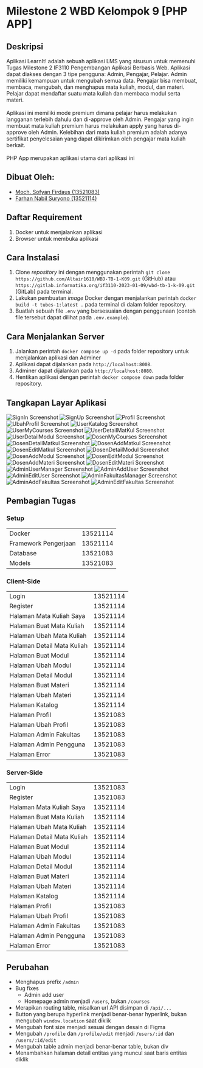 # Milestone 2 WBD Kelompok 9 [PHP APP]

## Deskripsi
Aplikasi LearnIt! adalah sebuah aplikasi LMS yang sisusun untuk memenuhi Tugas Milestone 2 IF3110 Pengembangan Aplikasi Berbasis Web. Aplikasi dapat diakses dengan 3 tipe pengguna: Admin, Pengajar, Pelajar. Admin memiliki kemampuan untuk mengubah semua data. Pengajar bisa membuat, membaca, mengubah, dan menghapus mata kuliah, modul, dan materi. Pelajar dapat mendaftar suatu mata kuliah dan membaca modul serta materi. <br><br>
Aplikasi ini memiliki mode premium dimana pelajar harus melakukan langganan terlebih dahulu dan di-approve oleh Admin. Pengajar yang ingin membuat mata kuliah premium harus melakukan apply yang harus di-approve oleh Admin. Kelebihan dari mata kuliah premium adalah adanya sertifikat penyelesaian yang dapat dikirimkan oleh pengajar mata kuliah berkait. <br><br>
PHP App merupakan aplikasi utama dari aplikasi ini

## Dibuat Oleh:
- [Moch. Sofyan Firdaus (13521083)](https://github.com/msfir)
- [Farhan Nabil Suryono (13521114)](https://github.com/Altair1618)

## Daftar Requirement
1. Docker untuk menjalankan aplikasi
2. Browser untuk membuka aplikasi

## Cara Instalasi
1. Clone _repository_ ini dengan menggunakan perintah `git clone https://github.com/Altair1618/WBD-TB-1-K09.git` (GitHub) atau `https://gitlab.informatika.org/if3110-2023-01-09/wbd-tb-1-k-09.git` (GitLab) pada terminal.
2. Lakukan pembuatan _image_ Docker dengan menjalankan perintah `docker build -t tubes-1:latest .` pada terminal di dalam folder repository.
3. Buatlah sebuah file `.env` yang bersesuaian dengan penggunaan (contoh file tersebut dapat dilihat pada `.env.example`).

## Cara Menjalankan Server
1. Jalankan perintah `docker compose up -d` pada folder repository untuk menjalankan aplikasi dan Adminer
2. Aplikasi dapat dijalankan pada `http://localhost:8008`.
3. Adminer dapat dijalankan pada `http://localhost:8080`.
4. Hentikan aplikasi dengan perintah `docker compose down` pada folder repository.

## Tangkapan Layar Aplikasi
![SignIn Screenshot](screenshots/SignIn.png)
![SignUp Screenshot](screenshots/SignUp.png)
![Profil Screenshot](screenshots/UserProfil.png)
![UbahProfil Screenshot](screenshots/UserUbahProfil.png)
![UserKatalog Screenshot](screenshots/UserKatalog.png)
![UserMyCourses Screenshot](screenshots/UserMyCourses.png)
![UserDetailMatKul Screenshot](screenshots/UserDetailMatKul.png)
![UserDetailModul Screenshot](screenshots/UserDetailModul.png)
![DosenMyCourses Screenshot](screenshots/DosenMyCourses.png)
![DosenDetailMatkul Screenshot](screenshots/DosenDetailMatkul.png)
![DosenAddMatkul Screenshot](screenshots/DosenAddMatkul.png)
![DosenEditMatkul Screenshot](screenshots/DosenEditMatkul.png)
![DosenDetailModul Screenshot](screenshots/DosenDetailModul.png)
![DosenAddModul Screenshot](screenshots/DosenAddModul.png)
![DosenEditModul Screenshot](screenshots/DosenEditModul.png)
![DosenAddMateri Screenshot](screenshots/DosenAddMateri.png)
![DosenEditMateri Screenshot](screenshots/DosenEditMateri.png)
![AdminUserManager Screenshot](screenshots/AdminUserManager.png)
![AdminAddUser Screenshot](screenshots/AdminAddUser.png)
![AdminEditUser Screenshot](screenshots/AdminEditUser.png)
![AdminFakultasManager Screenshot](screenshots/AdminFakultasManager.png)
![AdminAddFakultas Screenshot](screenshots/AdminAddFakultas.png)
![AdminEditFakultas Screenshot](screenshots/AdminEditFakultas.png)

## Pembagian Tugas
### Setup
<table>
  <tbody>
    <tr>
      <td>Docker</td>
      <td>13521114</td>
    </tr>
    <tr>
      <td>Framework Pengerjaan</td>
      <td>13521114</td>
    </tr>
    <tr>
      <td>Database</td>
      <td>13521083</td>
    </tr>
    <tr>
      <td>Models</td>
      <td>13521083</td>
    </tr>
  </tbody>
</table>

### Client-Side
<table>
  <tbody>
    <tr>
      <td>Login</td>
      <td>13521114</td>
    </tr>
    <tr>
      <td>Register</td>
      <td>13521114</td>
    </tr>
    <tr>
      <td>Halaman Mata Kuliah Saya</td>
      <td>13521114</td>
    </tr>
    <tr>
      <td>Halaman Buat Mata Kuliah</td>
      <td>13521114</td>
    </tr>
    <tr>
      <td>Halaman Ubah Mata Kuliah</td>
      <td>13521114</td>
    </tr>
    <tr>
      <td>Halaman Detail Mata Kuliah</td>
      <td>13521114</td>
    </tr>
    <tr>
      <td>Halaman Buat Modul</td>
      <td>13521114</td>
    </tr>
    <tr>
      <td>Halaman Ubah Modul</td>
      <td>13521114</td>
    </tr>
    <tr>
      <td>Halaman Detail Modul</td>
      <td>13521114</td>
    </tr>
    <tr>
      <td>Halaman Buat Materi</td>
      <td>13521114</td>
    </tr>
    <tr>
      <td>Halaman Ubah Materi</td>
      <td>13521114</td>
    </tr>
    <tr>
      <td>Halaman Katalog</td>
      <td>13521114</td>
    </tr>
    <tr>
      <td>Halaman Profil</td>
      <td>13521083</td>
    </tr>
    <tr>
      <td>Halaman Ubah Profil</td>
      <td>13521083</td>
    </tr>
    <tr>
      <td>Halaman Admin Fakultas</td>
      <td>13521083</td>
    </tr>
    <tr>
      <td>Halaman Admin Pengguna</td>
      <td>13521083</td>
    </tr>
    <tr>
      <td>Halaman Error</td>
      <td>13521083</td>
    </tr>
  </tbody>
</table>

### Server-Side
<table>
  <tbody>
    <tr>
      <td>Login</td>
      <td>13521083</td>
    </tr>
    <tr>
      <td>Register</td>
      <td>13521083</td>
    </tr>
    <tr>
      <td>Halaman Mata Kuliah Saya</td>
      <td>13521114</td>
    </tr>
    <tr>
      <td>Halaman Buat Mata Kuliah</td>
      <td>13521114</td>
    </tr>
    <tr>
      <td>Halaman Ubah Mata Kuliah</td>
      <td>13521114</td>
    </tr>
    <tr>
      <td>Halaman Detail Mata Kuliah</td>
      <td>13521114</td>
    </tr>
    <tr>
      <td>Halaman Buat Modul</td>
      <td>13521114</td>
    </tr>
    <tr>
      <td>Halaman Ubah Modul</td>
      <td>13521114</td>
    </tr>
    <tr>
      <td>Halaman Detail Modul</td>
      <td>13521114</td>
    </tr>
    <tr>
      <td>Halaman Buat Materi</td>
      <td>13521114</td>
    </tr>
    <tr>
      <td>Halaman Ubah Materi</td>
      <td>13521114</td>
    </tr>
    <tr>
      <td>Halaman Katalog</td>
      <td>13521114</td>
    </tr>
    <tr>
      <td>Halaman Profil</td>
      <td>13521083</td>
    </tr>
    <tr>
      <td>Halaman Ubah Profil</td>
      <td>13521083</td>
    </tr>
    <tr>
      <td>Halaman Admin Fakultas</td>
      <td>13521083</td>
    </tr>
    <tr>
      <td>Halaman Admin Pengguna</td>
      <td>13521083</td>
    </tr>
    <tr>
      <td>Halaman Error</td>
      <td>13521083</td>
    </tr>
  </tbody>
</table>

## Perubahan
- Menghapus prefix `/admin`
- Bug fixes
    - Admin add user
    - Homepage admin menjadi `/users`, bukan `/courses`
- Merapikan routing table, misalkan url API disimpan di `/api/...`
- Button yang berupa hyperlink menjadi benar-benar hyperlink, bukan mengubah `window.location` saat diklik
- Mengubah font size menjadi sesuai dengan desain di Figma
- Mengubah `/profile` dan `/profile/edit` menjadi `/users/:id` dan `/users/:id/edit`
- Mengubah table admin menjadi benar-benar table, bukan div
- Menambahkan halaman detail entitas yang muncul saat baris entitas diklik
